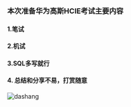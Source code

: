 ### 本次准备华为高斯HCIE考试主要内容
#### 1.笔试
#### 2.机试
#### 3.SQL多写就行

#### 4. 总结和分享不易，打赏随意

![dashang](C:\Users\16014\Pictures\dashang.jpg)

